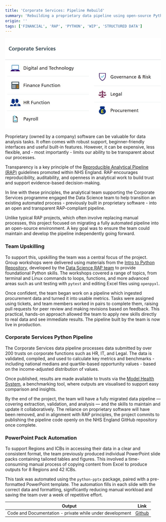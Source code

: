 ```yaml
---
title: 'Corporate Services: Pipeline Rebuild'
summary: 'Rebuilding a proprietary data pipeline using open-source Python tools to improve transparency, maintainability, and team capability.'
origin: ''
tags: ['FINANCIAL', 'RAP', 'PYTHON', 'WIP', 'STRUCTURED DATA']
---
```


![Flow diagram of Corporate Service’s data lifecycle: inputs, processes, outputs, and impact.](../images/CorpServ.jpg)

Proprietary (owned by a company) software can be valuable for data analysis tasks. It often comes with robust support, beginner-friendly interfaces and useful built-in features. However, it can be expensive, less flexible, and - most importantly - limits our ability to be transparent about our processes. 

Transparency is a key principle of the [Reproducible Analytical Pipeline (RAP)](https://nhsdigital.github.io/rap-community-of-practice/) guidelines promoted within NHS England. RAP encourages reproducibility, auditability, and openness in analytical work to build trust and support evidence-based decision-making.

In line with these principles, the analytical team supporting the Corporate Services programme engaged the Data Science team to help transition an existing automated process - previously built in proprietary software - into an open and transparent RAP-compliant pipeline.

Unlike typical RAP projects, which often involve replacing manual processes, this project focused on migrating a fully automated pipeline into an open-source environment. A key goal was to ensure the team could maintain and develop the pipeline independently going forward.


### Team Upskilling

To support this, upskilling the team was a central focus of the project. Group workshops were delivered using materials from the [Intro to Python Repository](https://github.com/nhsengland/rap_intro_to_python), developed by the [Data Science RAP team](https://nhsengland.github.io/datascience/our_work/ds218_rap_community_of_practice/) to provide foundational Python skills. The workshops covered a range of topics, from terminal and Linux commands to loops, functions, and more advanced areas such as unit testing with `pytest` and editing Excel files using `openpyxl`.

Once confident, the team began work on a pipeline which ingested procurement data and turned it into usable metrics. Tasks were assigned using tickets, and team members worked in pairs to complete them, raising pull requests for peer review and making revisions based on feedback. This practical, hands-on approach allowed the team to apply new skills directly to real data and see immediate results. The pipeline built by the team is now live in production.


### Corporate Services Python Pipeline

The Corporate Services data pipeline processes data submitted by over 200 trusts on corporate functions such as HR, IT, and Legal. The data is validated, compiled, and used to calculate key metrics and benchmarks - including national medians and quartile-based opportunity values - based on the income-adjusted distribution of values.

Once published, results are made available to trusts via the [Model Health System](https://model.nhs.uk/), a benchmarking tool, where outputs are visualised to support easy comparison and insights.

By the end of the project, the team will have a fully migrated data pipeline — covering extraction, validation, and analysis — and the skills to maintain and update it collaboratively. The reliance on proprietary software will have been removed, and in alignment with RAP principles, the project commits to publishing the pipeline code openly on the NHS England GitHub repository once complete.

### PowerPoint Pack Automation 

To support Regions and ICBs in accessing their data in a clear and consistent format, the team previously produced individual PowerPoint slide packs containing tailored tables and figures. This involved a time-consuming manual process of copying content from Excel to produce outputs for 8 Regions and 42 ICBs.

This task was automated using the `python-pptx` package, paired with a pre-formatted PowerPoint template. The automation fills in each slide with the correct data and formatting, significantly reducing manual workload and saving the team over a week of repetitive effort.

Output|Link
---|---
Code and Documentation - private while under development|[Github](https://github.com/nhsengland/corporate_services_python_pipeline)

#
